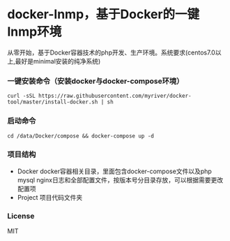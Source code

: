 # docker-lnmp，基于Docker的一键lnmp环境
从零开始，基于Docker容器技术的php开发、生产环境。系统要求(centos7.0以上,最好是minimal安装的纯净系统)


### 一键安装命令（安装docker与docker-compose环境）
    curl -sSL https://raw.githubusercontent.com/myriver/docker-tool/master/install-docker.sh | sh

### 启动命令
    cd /data/Docker/compose && docker-compose up -d

### 项目结构
- Docker   docker容器相关目录，里面包含docker-compose文件以及php mysql nginx日志和全部配置文件，按版本号分目录存放，可以根据需要更改配置项
- Project  项目代码文件夹  
  
### License

MIT
  

